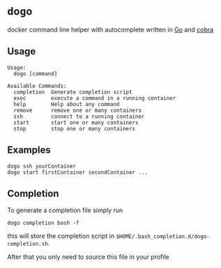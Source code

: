# `dogo` 
docker command line helper with autocomplete written in [Go](https://go.dev/) and [cobra](https://github.com/spf13/cobra)

## Usage 
```shell
Usage:
  dogo [command]

Available Commands:
  completion  Generate completion script
  exec        execute a command in a running container
  help        Help about any command
  remove      remove one or many containers
  ssh         connect to a running container
  start       start one or many containers
  stop        stop one or many containers
```
## Examples
    dogo ssh yourContainer
    dogo start firstContainer secondContainer ...

## Completion

To generate a completion file simply run 

```shell
dogo completion bash -f
```


this will store the completion script in `$HOME/.bash_completion.d/dogo-completion.sh`.

After that you only need to source this file in your profile

